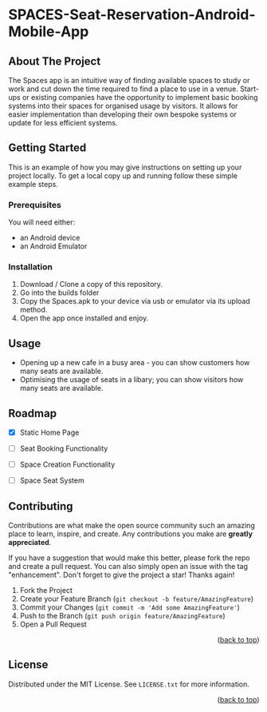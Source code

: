 # SPACES-Seat-Reservation-Android-Mobile-App


## About The Project

The Spaces app is an intuitive way of finding available spaces to study or work and cut down the time required to find a place to use in a venue. Start-ups or 
existing companies have the opportunity to implement basic booking systems into their spaces for organised usage by visitors. It allows for easier 
implementation than developing their own bespoke systems or update for less efficient systems.

## Getting Started

This is an example of how you may give instructions on setting up your project locally.
To get a local copy up and running follow these simple example steps.

### Prerequisites

You will need either:
* an Android device
* an Android Emulator

### Installation

1. Download / Clone a copy of this repository.
2. Go into the builds folder
3. Copy the Spaces.apk to your device via usb or emulator via its upload method.
4. Open the app once installed and enjoy.


## Usage
* Opening up a new cafe in a busy area - you can show customers how many seats are available.
* Optimising the usage of seats in a libary; you can show visitors how many seats are available.

## Roadmap

- [x] Static Home Page
- [ ] Seat Booking Functionality
- [ ] Space Creation Functionality 
- [ ] Space Seat System





<!-- CONTRIBUTING -->
## Contributing

Contributions are what make the open source community such an amazing place to learn, inspire, and create. Any contributions you make are **greatly appreciated**.

If you have a suggestion that would make this better, please fork the repo and create a pull request. You can also simply open an issue with the tag "enhancement".
Don't forget to give the project a star! Thanks again!

1. Fork the Project
2. Create your Feature Branch (`git checkout -b feature/AmazingFeature`)
3. Commit your Changes (`git commit -m 'Add some AmazingFeature'`)
4. Push to the Branch (`git push origin feature/AmazingFeature`)
5. Open a Pull Request

<p align="right">(<a href="#readme-top">back to top</a>)</p>



<!-- LICENSE -->
## License

Distributed under the MIT License. See `LICENSE.txt` for more information.

<p align="right">(<a href="#readme-top">back to top</a>)</p>





